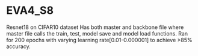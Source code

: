 # EVA4_S8
Resnet18 on CIFAR10 dataset
Has both master and backbone file where master file calls the train, test, model save and model load functions.
Ran for 200 epochs with varying learning rate[0.01-0.000001] to achieve >85% accuracy.
